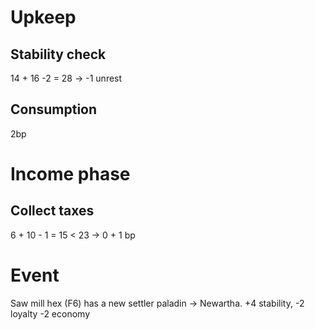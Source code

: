 # Upkeep
## Stability check
14 + 16 -2 = 28 → -1 unrest
## Consumption
2bp
# Income phase
## Collect taxes
6 + 10 - 1 = 15 < 23 → 0 + 1 bp
# Event
Saw mill hex (F6) has a new settler paladin → Newartha. +4 stability, -2 loyalty -2 economy